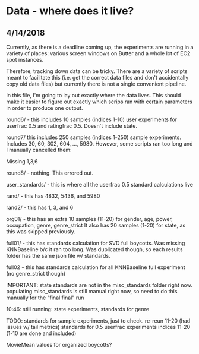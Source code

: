 # Data - where does it live?
## 4/14/2018
Currently, as there is a deadline coming up, the experiments are running in a variety of places: various screen windows on Butter and a whole lot of EC2 spot instances.

Therefore, tracking down data can be tricky. There are a variety of scripts meant to facilitate this (i.e. get the correct data files and don't accidentally copy old data files) but currently there is not a single convenient pipeline.

In this file, I'm going to lay out exactly where the data lives.
This should make it easier to figure out exactly which scrips ran with certain parameters in order to produce one output.

round6/ - this includes 10 samples (indices 1-10) user experiments for userfrac 0.5 and ratingfrac 0.5. Doesn't include state.

round7/ this includes 250 samples (indices 1-250) sample experiments. Includes 30, 60, 302, 604, ..., 5980.
However, some scripts ran too long and I manually cancelled them: 

Missing 1,3,6

round8/ - nothing. This errored out.

user_standards/ - this is where all the userfrac 0.5 standard calculations live

rand/ - this has 4832, 5436, and 5980

rand2/ - this has 1, 3, and 6

org01/ - this has an extra 10 samples (11-20) for gender, age, power, occupation, genre, genre_strict
It also has 20 samples (1-20) for state, as this was skipped previously.

full01/ - this has standards calculation for SVD full boycotts. Was missing KNNBaseline b/c it ran too long.
Was duplicated though, so each results folder has the same json file w/ standards.

full02 - this has standards calculation for all KNNBaseline full experiment (no genre_strict though)


IMPORTANT:
state standards are not in the misc_standards folder right now.
populating misc_standards is still manual right now, so need to do this manually for the "final final" run


10:46: still running: state experiments, standards for genre

TODO:
standards for sample experiments, just to check.
re-reun 11-20 (had issues w/ tail metrics)
standards for 0.5 userfrac experiments indices 11-20 (1-10 are done and included)

MovieMean values for organized boycotts?